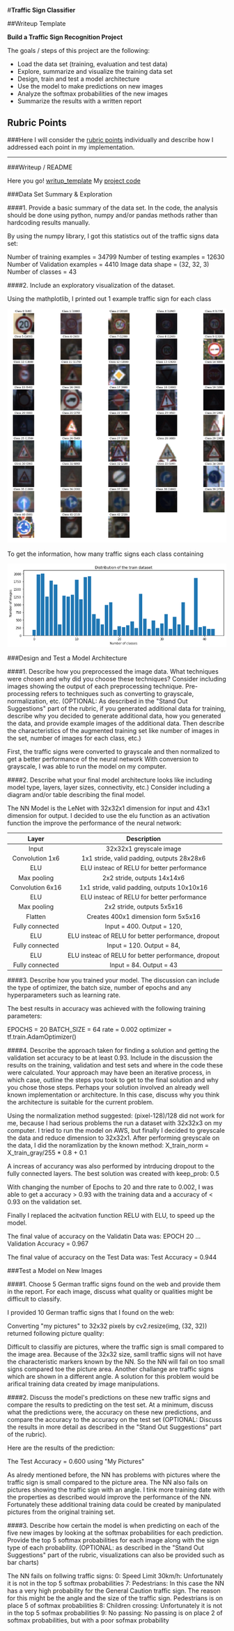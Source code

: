 #**Traffic Sign Classifier** 

##Writeup Template

**Build a Traffic Sign Recognition Project**

The goals / steps of this project are the following:
* Load the data set (training, evaluation and test data)
* Explore, summarize and visualize the training data set
* Design, train and test a model architecture
* Use the model to make predictions on new images
* Analyze the softmax probabilities of the new images
* Summarize the results with a written report


[//]: # (Image References)

[image1]: ./classes.png "Classes"
[image2]: ./distribution_training_set.png "Distribution"
[image3]: ./my_images.png "My Images"
[image4]: ./prediction_of_my_images.png "Prediction of My Images"
[image5]: ./softmax_probabilities_of_my_images.png "Softmax Probabilities"
[image6]: ./resize_my_images.png "Resize My Images"


## Rubric Points
###Here I will consider the [rubric points](https://review.udacity.com/#!/rubrics/481/view) individually and describe how I addressed each point in my implementation.  

---
###Writeup / README

Here you go! [writup_template](https://github.com/Repozirk/CarND-Traffic-Sign-Classifier-Project/edit/master/writeup_template.md)
My [project code](https://github.com/Repozirk/CarND-Traffic-Sign-Classifier-Project/blob/master/Traffic_Sign_Classifier.ipynb)


###Data Set Summary & Exploration

####1. Provide a basic summary of the data set. In the code, the analysis should be done using python, numpy and/or pandas methods rather than hardcoding results manually.

By using the numpy library, I got this statistics out of the traffic
signs data set:

Number of training examples = 34799
Number of testing examples = 12630
Number of Validation examples = 4410
Image data shape = (32, 32, 3)
Number of classes = 43


####2. Include an exploratory visualization of the dataset.

Using the mathplotlib, I printed out 1 example traffic sign for each class

![alt text][image1]

To get the information, how many traffic signs each class containing

![alt text][image2]


###Design and Test a Model Architecture

####1. Describe how you preprocessed the image data. What techniques were chosen and why did you choose these techniques? Consider including images showing the output of each preprocessing technique. Pre-processing refers to techniques such as converting to grayscale, normalization, etc. (OPTIONAL: As described in the "Stand Out Suggestions" part of the rubric, if you generated additional data for training, describe why you decided to generate additional data, how you generated the data, and provide example images of the additional data. Then describe the characteristics of the augmented training set like number of images in the set, number of images for each class, etc.)

First, the traffic signs were converted to grayscale and then normalized to get a better performance of the neural network
With conversion to grayscale, I was able to run the model on my computer.

####2. Describe what your final model architecture looks like including model type, layers, layer sizes, connectivity, etc.) Consider including a diagram and/or table describing the final model.

The NN Model is the LeNet with 32x32x1 dimension for input and 43x1 dimension for output. I decided to use the elu function as an activation function the improve the performance of the neural network:

| Layer         		|     Description	        					| 
|:---------------------:|:---------------------------------------------:| 
| Input         		| 32x32x1 greyscale image   							| 
| Convolution 1x6     	| 1x1 stride, valid padding, outputs 28x28x6 	|
| ELU					|	ELU insteac of RELU for better performance											|
| Max pooling	      	| 2x2 stride,  outputs 14x14x6 				|
| Convolution 6x16    |  1x1 stride, valid padding, outputs 10x10x16 |
| ELU					|	ELU insteac of RELU for better performance											|
| Max pooling	      	| 2x2 stride,  outputs 5x5x16 				|
| Flatten		| Creates 400x1 dimension form 5x5x16       									|
| Fully connected		| Input = 400. Output = 120,        									|
| ELU					|	ELU insteac of RELU for better performance, dropout									|
| Fully connected		| Input = 120. Output = 84,        									|
| ELU					|	ELU insteac of RELU for better performance, dropout									|
| Fully connected		| Input = 84. Output = 43       									|

####3. Describe how you trained your model. The discussion can include the type of optimizer, the batch size, number of epochs and any hyperparameters such as learning rate.

The best results in accuracy was achieved with the following training parameters:

EPOCHS = 20
BATCH_SIZE = 64
rate = 0.002
optimizer = tf.train.AdamOptimizer()

####4. Describe the approach taken for finding a solution and getting the validation set accuracy to be at least 0.93. Include in the discussion the results on the training, validation and test sets and where in the code these were calculated. Your approach may have been an iterative process, in which case, outline the steps you took to get to the final solution and why you chose those steps. Perhaps your solution involved an already well known implementation or architecture. In this case, discuss why you think the architecture is suitable for the current problem.

Using the normalization method suggested: (pixel-128)/128 did not work for me, because I had serious problems the run a dataset with 32x32x3 on my computer. I tried to run the model on AWS, but finally I decided to greyscale the data and reduce dimension to 32x32x1.
After performing greyscale on the data, I did the noramlization by the known method: X_train_norm = X_train_gray/255 * 0.8 + 0.1

A increas of accurancy was also performed by intrducing dropout to the fully connected layers. The best solution was created with keep_prob: 0.5

With changing the number of Epochs to 20 and thre rate to 0.002, I was able to get a accuracy > 0.93 with the training data and a accuracy of < 0.93 on the validation set.

Finally I replaced the acitvation function RELU with ELU, to speed up the model. 

The final value of accuracy on the Validatin Data was: 
EPOCH 20 ...
Validation Accuracy = 0.967

The final value of accuracy on the Test Data was: 
Test Accuracy = 0.944


###Test a Model on New Images

####1. Choose 5 German traffic signs found on the web and provide them in the report. For each image, discuss what quality or qualities might be difficult to classify.

I provided 10 German traffic signs that I found on the web:

[image3]: ./my_images.png "My Images"

Converting "my pictures" to 32x32 pixels by cv2.resize(img, (32, 32)) returned following picture quality:

[image6]: ./resize_my_images.png "Resize My Images"

Difficult to classifiy are pictures, where the traffic sign is small compared to the image area. Because of the 32x32 size, samll traffic signs will not have the characteristic markers known by the NN. So the NN will fail on too small signs compared toe the picture area. 
Another challange are traffic signs which are shown in a different angle. A solution for this problem would be arifical training data created by image manipulations.


####2. Discuss the model's predictions on these new traffic signs and compare the results to predicting on the test set. At a minimum, discuss what the predictions were, the accuracy on these new predictions, and compare the accuracy to the accuracy on the test set (OPTIONAL: Discuss the results in more detail as described in the "Stand Out Suggestions" part of the rubric).

Here are the results of the prediction:

[image4]: ./prediction_of_my_images.png "Prediction of My Images"

The Test Accuracy = 0.600 using "My Pictures"

As alredy mentioned before, the NN has problems with pictures where the traffic sign is small compared to the picture area. The NN also fails on pictures showing the traffic sign with an angle. I tink more training date with the properties as described would improve the performance of the NN. Fortunately these additional training data could be created by manipulated pictures from the original training set.

####3. Describe how certain the model is when predicting on each of the five new images by looking at the softmax probabilities for each prediction. Provide the top 5 softmax probabilities for each image along with the sign type of each probability. (OPTIONAL: as described in the "Stand Out Suggestions" part of the rubric, visualizations can also be provided such as bar charts)

The NN fails on follwing traffic signs:
0: Speed Limit 30km/h: Unfortunately it is not in the top 5 softmax probabilities
7: Pedestrians: In this case the NN has a very high probability for the General Caution traffic sign. The reason for this might be the angle and the size of the traffic sign. Pedestrians is on place 5 of softmax probabilities
8: Children crossing: Unfortunately it is not in the top 5 sofmax probabilities
9: No passing: No passing is on place 2 of softmax probabilities, but with a poor sofmax probability

[image5]: ./softmax_probabilities_of_my_images.png "Softmax Probabilities"




